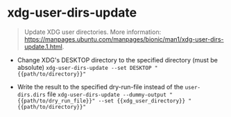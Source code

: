 # xdg-user-dirs-update
> Update XDG user directories.
> More information: <https://manpages.ubuntu.com/manpages/bionic/man1/xdg-user-dirs-update.1.html>.

- Change XDG's DESKTOP directory to the specified directory (must be absolute)
`xdg-user-dirs-update --set DESKTOP "{{path/to/directory}}"`

- Write the result to the specified dry-run-file instead of the `user-dirs.dirs` file
`xdg-user-dirs-update --dummy-output "{{path/to/dry_run_file}}" --set {{xdg_user_directory}} "{{path/to/directory}}"`
